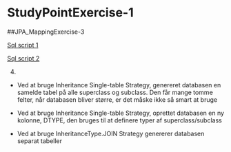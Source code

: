 # StudyPointExercise-1


##JPA_MappingExercise-3

[Sql script 1](https://github.com/xuzhenyang85/StudyPointExercise-1/blob/master/JPA_MappingExercise-3/script/jpa_mapping_exercise.sql)

[Sql script 2](https://github.com/xuzhenyang85/StudyPointExercise-1/blob/master/exam-preparation_JPA1/scripts/exam_preparation_JPA1.sql)

4) 


- Ved at bruge Inheritance Single-table Strategy, genereret databasen en samelde tabel på alle superclass og subclass. Den får mange tomme felter, når databasen bliver større, er det måske ikke så smart at bruge

- Ved at bruge Inheritance Single-table Strategy, oprettet databasen en ny kolonne, DTYPE, den bruges til at definere typer af superclass/subclass

- Ved at bruge InheritanceType.JOIN Strategy genererer databasen separat tabeller


